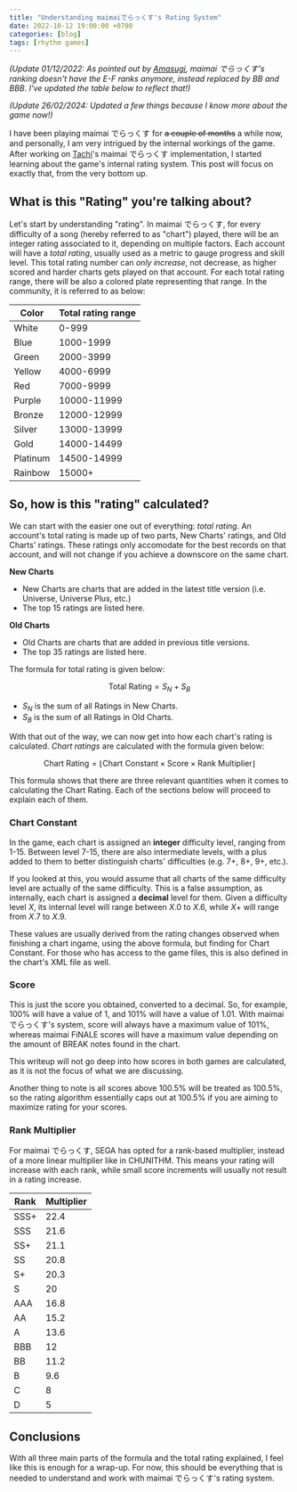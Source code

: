 ```yaml
---
title: "Understanding maimaiでらっくす's Rating System"
date: 2022-10-12 19:00:00 +0700
categories: [blog]
tags: [rhythm games]
---
```


_(Update 01/12/2022: As pointed out by [Amasugi](https://twitter.com/meyyosu), maimai でらっくす's ranking doesn't have the E-F ranks anymore, instead replaced by BB and BBB. I've updated the table below to reflect that!)_

_(Update 26/02/2024: Updated a few things because I know more about the game now!)_

I have been playing maimai でらっくす for ~~a couple of months~~ a while now, and personally, I am very intrigued by the internal workings of the game. After working on [Tachi](https://github.com/TNG-dev/Tachi)'s maimai でらっくす implementation, I started learning about the game's internal rating system. This post will focus on exactly that, from the very bottom up.

## What is this "Rating" you're talking about?

Let's start by understanding "rating". In maimai でらっくす, for every difficulty of a song (hereby referred to as "chart") played, there will be an integer rating associated to it, depending on multiple factors. Each account will have a _total rating_, usually used as a metric to gauge progress and skill level. This total rating number can _only increase_, not decrease, as higher scored and harder charts gets played on that account. For each total rating range, there will be also a colored plate representing that range. In the community, it is referred to as below:

| Color    | Total rating range |
| -------- | ------------------ |
| White    | 0-999              |
| Blue     | 1000-1999          |
| Green    | 2000-3999          |
| Yellow   | 4000-6999          |
| Red      | 7000-9999          |
| Purple   | 10000-11999        |
| Bronze   | 12000-12999        |
| Silver   | 13000-13999        |
| Gold     | 14000-14499        |
| Platinum | 14500-14999        |
| Rainbow  | 15000+             |

## So, how is this "rating" calculated?

We can start with the easier one out of everything: _total rating_. An account's total rating is made up of two parts, New Charts' ratings, and Old Charts' ratings. These ratings only accomodate for the best records on that account, and will not change if you achieve a downscore on the same chart.

**New Charts**

-   New Charts are charts that are added in the latest title version (i.e. Universe, Universe Plus, etc.)
-   The top 15 ratings are listed here.

**Old Charts**

-   Old Charts are charts that are added in previous title versions.
-   The top 35 ratings are listed here.

The formula for total rating is given below:

$$\text{Total Rating} = S_N + S_B$$

-   $S_N$ is the sum of all Ratings in New Charts.
-   $S_B$ is the sum of all Ratings in Old Charts.

With that out of the way, we can now get into how each chart's rating is calculated. _Chart ratings_ are calculated with the formula given below:

$$\text{Chart Rating} = \lfloor\text{Chart Constant} \times \text{Score} \times \text{Rank Multiplier}\rfloor$$

This formula shows that there are three relevant quantities when it comes to calculating the Chart Rating. Each of the sections below will proceed to explain each of them.

### Chart Constant

In the game, each chart is assigned an **integer** difficulty level, ranging from 1-15. Between level 7-15, there are also intermediate levels, with a plus added to them to better distinguish charts' difficulties (e.g. 7+, 8+, 9+, etc.).

If you looked at this, you would assume that all charts of the same difficulty level are actually of the same difficulty. This is a false assumption, as internally, each chart is assigned a **decimal** level for them. Given a difficulty level $X$, its internal level will range between $X.0$ to $X.6$, while $X+$ will range from $X.7$ to $X.9$.

These values are usually derived from the rating changes observed when finishing a chart ingame, using the above formula, but finding for $\text{Chart Constant}$. For those who has access to the game files, this is also defined in the chart's XML file as well.

### Score

This is just the score you obtained, converted to a decimal. So, for example, 100% will have a value of 1, and 101% will have a value of 1.01. With maimai でらっくす's system, score will always have a maximum value of 101%, whereas maimai FiNALE scores will have a maximum value depending on the amount of BREAK notes found in the chart.

This writeup will not go deep into how scores in both games are calculated, as it is not the focus of what we are discussing.

Another thing to note is all scores above 100.5% will be treated as 100.5%, so the rating algorithm essentially caps out at 100.5% if you are aiming to maximize rating for your scores.

### Rank Multiplier

For maimai でらっくす, SEGA has opted for a rank-based multiplier, instead of a more linear multiplier like in CHUNITHM. This means your rating will increase with each rank, while small score increments will usually not result in a rating increase.

| Rank | Multiplier |
| ---- | ---------- |
| SSS+ | 22.4       |
| SSS  | 21.6       |
| SS+  | 21.1       |
| SS   | 20.8       |
| S+   | 20.3       |
| S    | 20         |
| AAA  | 16.8       |
| AA   | 15.2       |
| A    | 13.6       |
| BBB  | 12         |
| BB   | 11.2       |
| B    | 9.6        |
| C    | 8          |
| D    | 5          |

## Conclusions

With all three main parts of the formula and the total rating explained, I feel like this is enough for a wrap-up. For now, this should be everything that is needed to understand and work with maimai でらっくす's rating system.
